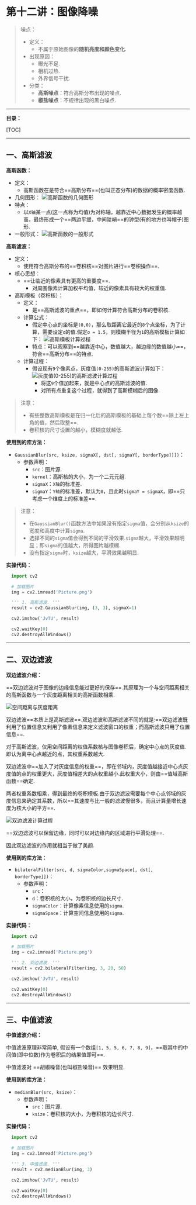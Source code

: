 # 第十二讲：图像降噪

> 噪点：
> * 定义：
>   * 不属于原始图像的**随机亮度和颜色变化**.
> * 出现原因：
>   * 曝光不足.
>   * 相机过热.
>   * 外界信号干扰.
> * 分类：
>   * **高斯噪点**：符合高斯分布出现的噪点.
>   * **椒盐噪点**：不规律出现的黑白噪点.

---

**目录：**

[TOC]

---

## 一、高斯滤波

**高斯函数：**

* 定义：
  * 高斯函数在是符合==高斯分布==(也叫正态分布)的数据的概率密度函数.
* 几何图形：
    ![高斯函数的几何图形](./assets/20230627212100.png)
* 特点：
  * 以`X轴`某一点(这一点称为均值)为对称轴，越靠近中心数据发生的概率越高，最终形成一个==两边平缓，中间陡峭==的钟型(有的地方也叫帽子)图形.
* 一般形式：
    ![高斯函数的一般形式](./assets/20230627211856.png)

**高斯滤波：**

* 定义：
  * 使用符合高斯分布的==卷积核==对图片进行==卷积操作==.
* 核心思想：
  * ==让临近的像素具有更高的重要度==.
    * 对周围像素计算加权平均值，较近的像素具有较大的权重值.
* 高斯模板（卷积核）：
  * 定义：
    * 是==高斯滤波的重点==，即如何计算符合高斯分布的卷积核.
  * 计算公式：
    * 假定中心点的坐标是`(0,0)`，那么取距离它最近的`8`个点坐标，为了计算，需要设定`σ`的值.假定`σ = 1.5`，则模糊半径为`1`的高斯模板计算如下：
      ![高斯模板计算过程](./assets/20230628082438.png)
    * 特点：可以观察到==越靠近中心，数值越大，越边缘的数值越小==，符合==高斯分布==的特点.
  * 计算过程：
    * 假设现有`9`个像素点，灰度值`(0-255)`的高斯滤波计算如下：
      ![灰度值`(0-255)`的高斯滤波计算过程](./assets/20230628082819.png)
      * 将这`9`个值加起来，就是中心点的高斯滤波的值.
      * 对所有点重复这个过程，就得到了高斯模糊后的图像.

> 注意：
> * 有些整数高斯模板是在归一化后的高斯模板的基础上每个数==除上左上角的值，然后取整==.
> * 卷积核的尺寸设置的越小，模糊度就越低.

**使用到的库方法：**

* `GaussianBlur(src, ksize, sigmaX[, dst[, sigmaY[, borderType]]])`：
  * 参数声明：
    * `src`：图片源.
    * `kernel`：高斯核的大小，为一个二元元组.
    * `sigmaX`：`X轴`的标准差.
    * `sigmaY`：`Y轴`的标准差，默认为`0`，且此时`sigmaY = sigmaX`，即==只考虑一个维度上的标准差==.

> 注意：
> * 在`GaussianBlur()`函数方法中如果没有指定`sigma`值，会分别从`ksize`的宽度和高度中计算`sigma`.
> * 选择不同的`sigma`值会得到不同的平滑效果.`sigma`越大，平滑效果越明显；即`sigma`的值越大，所得图片越模糊.
> * 没有指定`sigma`时，`ksize`越大，平滑效果越明显.

**实操代码：**

``` Python
  import cv2

  # 加载图片
  img = cv2.imread('Picture.png')

  ''' 1. 高斯滤波. '''
  result = cv2.GaussianBlur(img, (3, 3), sigmaX=1)

  cv2.imshow('JvTU', result)

  cv2.waitKey(0)
  cv2.destroyAllWindows()
```

---

## 二、双边滤波

**双边滤波介绍：**

==双边滤波对于图像的边缘信息能过更好的保存==.其原理为一个与空间距离相关的高斯函数与一个灰度距离相关的高斯函数相乘.

![空间距离与灰度距离](./assets/20230628083313.png)

双边滤波==本质上是高斯滤波==.双边滤波和高斯滤波不同的就是:==双边滤波既利用了位置信息又利用了像素信息来定义滤波窗口的权重；而高斯滤波只用了位置信息==.

对于高斯滤波，仅用空间距离的权值系数核与图像卷积后，确定中心点的灰度值.即认为离中心点越近的点，其权重系数越大.

双边滤波中==加入了对灰度信息的权重==，即在邻域内，灰度值越接近中心点灰度值的点的权重更大，灰度值相差大的点权重越小.此权重大小，则由==值域高斯函数==确定.

两者权重系数相乘，得到最终的卷积模板.由于双边滤波需要每个中心点邻域的灰度信息来确定其系数，所以==其速度与比一般的滤波慢很多，而且计算量增长速度为核大小的平方==.

![双边滤波计算过程](./assets/双边滤波计算过程.png)

==双边滤波可以保留边缘，同时可以对边缘内的区域进行平滑处理==.

因此双边滤波的作用就相当于做了美颜.

**使用到的库方法：**

* `bilateralFilter(src, d, sigmaColor,sigmaSpace[, dst[, borderType]])`：
  * 参数声明：
    * `src`：
    * `d`：卷积核的大小，为卷积核的边长尺寸.
    * `sigmaColor`：计算像素信息使用的`sigma`.
    * `sigmaSpace`：计算空间信息使用的`sigma`.

**实操代码：**

``` Python
  import cv2

  # 加载图片
  img = cv2.imread('Picture.png')

  ''' 2. 双边滤波. '''
  result = cv2.bilateralFilter(img, 3, 20, 50)

  cv2.imshow('JvTU', result)

  cv2.waitKey(0)
  cv2.destroyAllWindows()
```

---

## 三、中值滤波

**中值滤波介绍：**

中值滤波原理非常简单, 假设有一个数组`[1, 5, 5, 6, 7, 8, 9]`，==取其中的中间值(即中位数)作为卷积后的结果值即可==.

中值滤波对 ==胡椒噪音(也叫椒盐噪音)== 效果明显.

**使用到的库方法：**

* `medianBlur(src, ksize)`：
  * 参数声明：
    * `src`：图片源.
    * `ksize`：卷积核的大小，为卷积核的边长尺寸.

**实操代码：**

``` Python
  import cv2

  # 加载图片
  img = cv2.imread('Picture.png')

  ''' 3. 中值滤波. '''
  result = cv2.medianBlur(img, 3)

  cv2.imshow('JvTU', result)

  cv2.waitKey(0)
  cv2.destroyAllWindows()
```